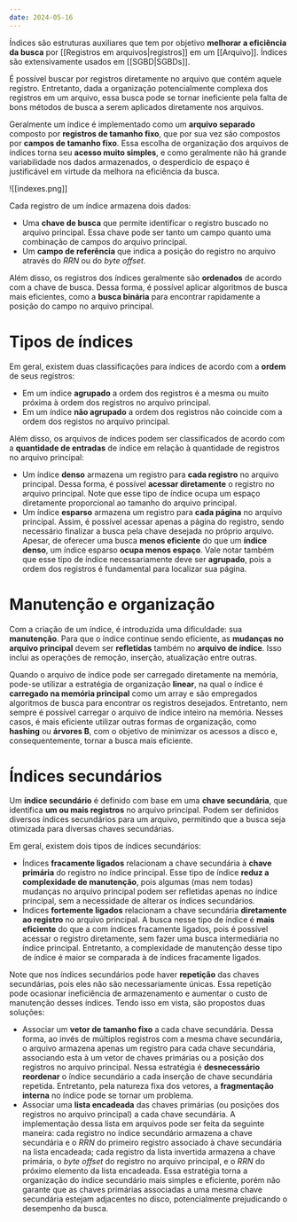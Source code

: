 ```yaml
---
date: 2024-05-16
---
```


Índices são estruturas auxiliares que tem por objetivo **melhorar a eficiência da busca** por [[Registros em arquivos|registros]] em um [[Arquivo]]. Índices são extensivamente usados em [[SGBD|SGBDs]].

É possível buscar por registros diretamente no arquivo que contém aquele registro. Entretanto, dada a organização potencialmente complexa dos registros em um arquivo, essa busca pode se tornar ineficiente pela falta de bons métodos de busca a serem aplicados diretamente nos arquivos.

Geralmente um índice é implementado como um **arquivo separado** composto por **registros de tamanho fixo**, que por sua vez são compostos por **campos de tamanho fixo**. Essa escolha de organização dos arquivos de índices torna seu **acesso muito simples**, e como geralmente não há grande variabilidade nos dados armazenados, o desperdício de espaço é justificável em virtude da melhora na eficiência da busca.

![[indexes.png]]

Cada registro de um índice armazena dois dados:

-   Uma **chave de busca** que permite identificar o registro buscado no arquivo principal. Essa chave pode ser tanto um campo quanto uma combinação de campos do arquivo principal.
-   Um **campo de referência** que indica a posição do registro no arquivo através do *RRN* ou do *byte offset*.

Além disso, os registros dos índices geralmente são **ordenados** de acordo com a chave de busca. Dessa forma, é possível aplicar algoritmos de busca mais eficientes, como a **busca binária** para encontrar rapidamente a posição do campo no arquivo principal.

# Tipos de índices

Em geral, existem duas classificações para índices de acordo com a **ordem** de seus registros:

-   Em um índice **agrupado** a ordem dos registros é a mesma ou muito próxima à ordem dos registros no arquivo principal.
-   Em um índice **não agrupado** a ordem dos registros não coincide com a ordem dos registos no arquivo principal.

Além disso, os arquivos de índices podem ser classificados de acordo com a **quantidade de entradas** de índice em relação à quantidade de registros no arquivo principal:

-   Um índice **denso** armazena um registro para **cada registro** no arquivo principal. Dessa forma, é possível **acessar diretamente** o registro no arquivo principal. Note que esse tipo de índice ocupa um espaço diretamente proporcional ao tamanho do arquivo principal.
-   Um índice **esparso** armazena um registro para **cada página** no arquivo principal. Assim, é possível acessar apenas a página do registro, sendo necessário finalizar a busca pela chave desejada no próprio arquivo. Apesar, de oferecer uma busca **menos eficiente** do que um **índice denso**, um índice esparso **ocupa menos espaço**. Vale notar também que esse tipo de índice necessariamente deve ser **agrupado**, pois a ordem dos registros é fundamental para localizar sua página.

# Manutenção e organização

Com a criação de um índice, é introduzida uma dificuldade: sua **manutenção**. Para que o índice continue sendo eficiente, as **mudanças no arquivo principal** devem ser **refletidas** também no **arquivo de índice**. Isso inclui as operações de remoção, inserção, atualização entre outras.

Quando o arquivo de índice pode ser carregado diretamente na memória, pode-se utilizar a estratégia de organização **linear**, na qual o índice é **carregado na memória principal** como um array e são empregados algoritmos de busca para encontrar os registros desejados. Entretanto, nem sempre é possível carregar o arquivo de índice inteiro na memória. Nesses casos, é mais eficiente utilizar outras formas de organização, como **hashing** ou **árvores B**, com o objetivo de minimizar os acessos a disco e, consequentemente, tornar a busca mais eficiente.

# Índices secundários

Um **índice secundário** é definido com base em uma **chave secundária**, que identifica **um ou mais registros** no arquivo principal. Podem ser definidos diversos índices secundários para um arquivo, permitindo que a busca seja otimizada para diversas chaves secundárias.

Em geral, existem dois tipos de índices secundários:

-   Índices **fracamente ligados** relacionam a chave secundária à **chave primária** do registro no índice principal. Esse tipo de índice **reduz a complexidade de manutenção**, pois algumas (mas nem todas) mudanças no arquivo principal podem ser refletidas apenas no índice principal, sem a necessidade de alterar os índices secundários.
-   Índices **fortemente ligados** relacionam a chave secundária **diretamente ao registro** no arquivo principal. A busca nesse tipo de índice é **mais eficiente** do que a com índices fracamente ligados, pois é possível acessar o registro diretamente, sem fazer uma busca intermediária no índice principal. Entretanto, a complexidade de manutenção desse tipo de índice é maior se comparada à de índices fracamente ligados.

Note que nos índices secundários pode haver **repetição** das chaves secundárias, pois eles não são necessariamente únicas. Essa repetição pode ocasionar ineficiência de armazenamento e aumentar o custo de manutenção desses índices. Tendo isso em vista, são propostos duas soluções:

-   Associar um **vetor de tamanho fixo** a cada chave secundária. Dessa forma, ao invés de múltiplos registros com a mesma chave secundária, o arquivo armazena apenas um registro para cada chave secundária, associando esta à um vetor de chaves primárias ou a posição dos registros no arquivo principal. Nessa estratégia é **desnecessário reordenar** o índice secundário a cada inserção de chave secundária repetida. Entretanto, pela natureza fixa dos vetores, a **fragmentação interna** no índice pode se tornar um problema.
-   Associar uma **lista encadeada** das chaves primárias (ou posições dos registros no arquivo principal) a cada chave secundária. A implementação dessa lista em arquivos pode ser feita da seguinte maneira: cada registro no índice secundário armazena a chave secundária e o *RRN* do primeiro registro associado à chave secundária na lista encadeada; cada registro da lista invertida armazena a chave primária, o *byte offset* do registro no arquivo principal, e o *RRN* do próximo elemento da lista encadeada. Essa estratégia torna a organização do índice secundário mais simples e eficiente, porém não garante que as chaves primárias associadas a uma mesma chave secundária estejam adjacentes no disco, potencialmente prejudicando o desempenho da busca.
